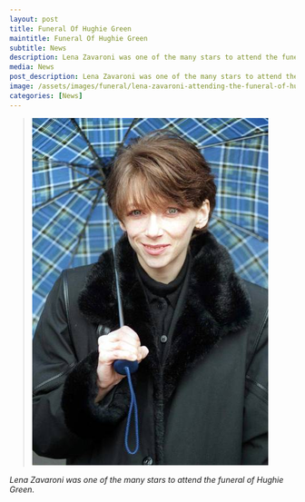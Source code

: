 ```yaml
---
layout: post
title: Funeral Of Hughie Green
maintitle: Funeral Of Hughie Green
subtitle: News
description: Lena Zavaroni was one of the many stars to attend the funeral of Hughie Green.
media: News
post_description: Lena Zavaroni was one of the many stars to attend the funeral of Hughie Green.
image: /assets/images/funeral/lena-zavaroni-attending-the-funeral-of-hughie-green.jpg
categories: [News]
---
```


> ![](/assets/images/funeral/lena-zavaroni-attending-the-funeral-of-hughie-green.jpg "&copy; David Cheskin for the Press Association 9 May 1997")

<cite>Lena Zavaroni was one of the many stars to attend the funeral of Hughie Green.</cite>

